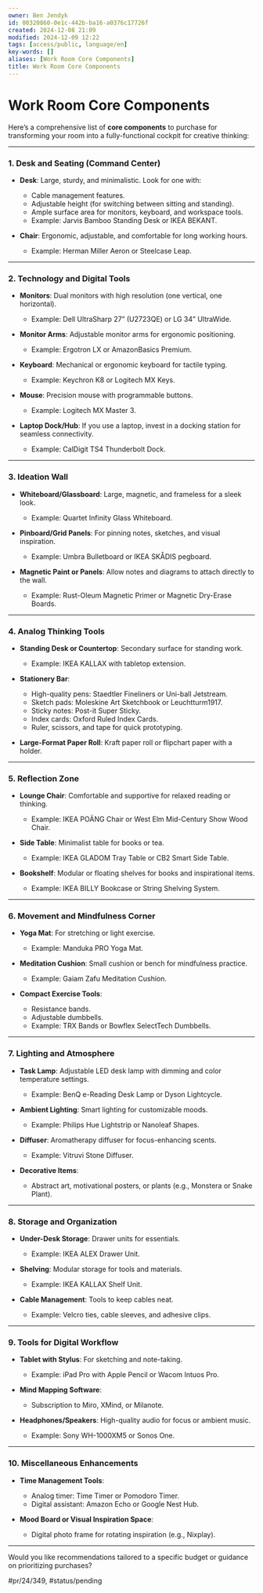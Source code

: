 ```yaml
---
owner: Ben Jendyk
id: 00320860-0e1c-442b-ba16-a0376c17726f
created: 2024-12-08 21:09
modified: 2024-12-09 12:22
tags: [access/public, language/en]
key-words: []
aliases: [Work Room Core Components]
title: Work Room Core Components
---
```


# Work Room Core Components

Here’s a comprehensive list of **core components** to purchase for transforming your room into a fully-functional cockpit for creative thinking:

---

### **1. Desk and Seating (Command Center)**

- **Desk**: Large, sturdy, and minimalistic. Look for one with:
  - Cable management features.
  - Adjustable height (for switching between sitting and standing).
  - Ample surface area for monitors, keyboard, and workspace tools.
  - Example: Jarvis Bamboo Standing Desk or IKEA BEKANT.

- **Chair**: Ergonomic, adjustable, and comfortable for long working hours.
  - Example: Herman Miller Aeron or Steelcase Leap.

---

### **2. Technology and Digital Tools**

- **Monitors**: Dual monitors with high resolution (one vertical, one horizontal).
  - Example: Dell UltraSharp 27” (U2723QE) or LG 34” UltraWide.
  
- **Monitor Arms**: Adjustable monitor arms for ergonomic positioning.
  - Example: Ergotron LX or AmazonBasics Premium.

- **Keyboard**: Mechanical or ergonomic keyboard for tactile typing.
  - Example: Keychron K8 or Logitech MX Keys.

- **Mouse**: Precision mouse with programmable buttons.
  - Example: Logitech MX Master 3.

- **Laptop Dock/Hub**: If you use a laptop, invest in a docking station for seamless connectivity.
  - Example: CalDigit TS4 Thunderbolt Dock.

---

### **3. Ideation Wall**

- **Whiteboard/Glassboard**: Large, magnetic, and frameless for a sleek look.
  - Example: Quartet Infinity Glass Whiteboard.

- **Pinboard/Grid Panels**: For pinning notes, sketches, and visual inspiration.
  - Example: Umbra Bulletboard or IKEA SKÅDIS pegboard.

- **Magnetic Paint or Panels**: Allow notes and diagrams to attach directly to the wall.
  - Example: Rust-Oleum Magnetic Primer or Magnetic Dry-Erase Boards.

---

### **4. Analog Thinking Tools**

- **Standing Desk or Countertop**: Secondary surface for standing work.
  - Example: IKEA KALLAX with tabletop extension.

- **Stationery Bar**:
  - High-quality pens: Staedtler Fineliners or Uni-ball Jetstream.
  - Sketch pads: Moleskine Art Sketchbook or Leuchtturm1917.
  - Sticky notes: Post-it Super Sticky.
  - Index cards: Oxford Ruled Index Cards.
  - Ruler, scissors, and tape for quick prototyping.

- **Large-Format Paper Roll**: Kraft paper roll or flipchart paper with a holder.

---

### **5. Reflection Zone**

- **Lounge Chair**: Comfortable and supportive for relaxed reading or thinking.
  - Example: IKEA POÄNG Chair or West Elm Mid-Century Show Wood Chair.

- **Side Table**: Minimalist table for books or tea.
  - Example: IKEA GLADOM Tray Table or CB2 Smart Side Table.

- **Bookshelf**: Modular or floating shelves for books and inspirational items.
  - Example: IKEA BILLY Bookcase or String Shelving System.

---

### **6. Movement and Mindfulness Corner**

- **Yoga Mat**: For stretching or light exercise.
  - Example: Manduka PRO Yoga Mat.

- **Meditation Cushion**: Small cushion or bench for mindfulness practice.
  - Example: Gaiam Zafu Meditation Cushion.

- **Compact Exercise Tools**:
  - Resistance bands.
  - Adjustable dumbbells.
  - Example: TRX Bands or Bowflex SelectTech Dumbbells.

---

### **7. Lighting and Atmosphere**

- **Task Lamp**: Adjustable LED desk lamp with dimming and color temperature settings.
  - Example: BenQ e-Reading Desk Lamp or Dyson Lightcycle.

- **Ambient Lighting**: Smart lighting for customizable moods.
  - Example: Philips Hue Lightstrip or Nanoleaf Shapes.

- **Diffuser**: Aromatherapy diffuser for focus-enhancing scents.
  - Example: Vitruvi Stone Diffuser.

- **Decorative Items**:
  - Abstract art, motivational posters, or plants (e.g., Monstera or Snake Plant).

---

### **8. Storage and Organization**

- **Under-Desk Storage**: Drawer units for essentials.
  - Example: IKEA ALEX Drawer Unit.

- **Shelving**: Modular storage for tools and materials.
  - Example: IKEA KALLAX Shelf Unit.

- **Cable Management**: Tools to keep cables neat.
  - Example: Velcro ties, cable sleeves, and adhesive clips.

---

### **9. Tools for Digital Workflow**

- **Tablet with Stylus**: For sketching and note-taking.
  - Example: iPad Pro with Apple Pencil or Wacom Intuos Pro.

- **Mind Mapping Software**:
  - Subscription to Miro, XMind, or Milanote.

- **Headphones/Speakers**: High-quality audio for focus or ambient music.
  - Example: Sony WH-1000XM5 or Sonos One.

---

### **10. Miscellaneous Enhancements**

- **Time Management Tools**:
  - Analog timer: Time Timer or Pomodoro Timer.
  - Digital assistant: Amazon Echo or Google Nest Hub.

- **Mood Board or Visual Inspiration Space**:
  - Digital photo frame for rotating inspiration (e.g., Nixplay).

---

Would you like recommendations tailored to a specific budget or guidance on prioritizing purchases?


#pr/24/349, #status/pending